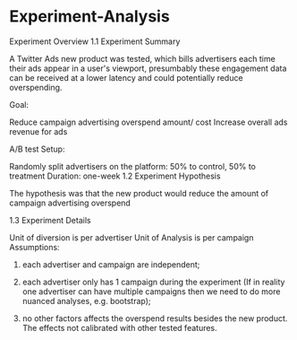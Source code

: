 # Experiment-Analysis

Experiment Overview
1.1 Experiment Summary

A Twitter Ads new product was tested, which bills advertisers each time their ads appear in a user's viewport, presumbably these engagement data can be received at a lower latency and could potentially reduce overspending.

Goal:

Reduce campaign advertising overspend amount/ cost Increase overall ads revenue for ads

A/B test Setup:

Randomly split advertisers on the platform: 50% to control, 50% to treatment
Duration: one-week
1.2 Experiment Hypothesis

The hypothesis was that the new product would reduce the amount of campaign advertising overspend

1.3 Experiment Details

Unit of diversion is per advertiser
Unit of Analysis is per campaign
Assumptions:

1) each advertiser and campaign are independent;

2) each advertiser only has 1 campaign during the experiment (If in reality one advertiser can have multiple campaigns then we need to do more nuanced analyses, e.g. bootstrap);

3) no other factors affects the overspend results besides the new product. The effects not calibrated with other tested features.
